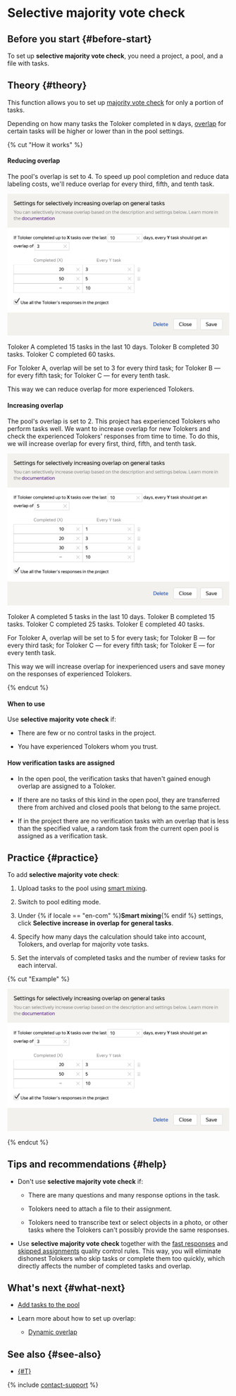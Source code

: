 # Selective majority vote check

## Before you start {#before-start}

To set up **selective majority vote check**, you need a project, a pool, and a file with tasks.

## Theory {#theory}

This function allows you to set up [majority vote check](mvote.md) for only a portion of tasks.

Depending on how many tasks the Toloker completed in `N` days, [overlap](../../glossary.md#overlap) for certain tasks will be higher or lower than in the pool settings.

{% cut "How it works" %}

#### Reducing overlap

The pool's overlap is set to 4. To speed up pool completion and reduce data labeling costs, we'll reduce overlap for every third, fifth, and tenth task.

![](../_images/location-job/selective.png)

Toloker A completed 15 tasks in the last 10 days. Toloker B completed 30 tasks. Toloker C completed 60 tasks.

For Toloker A, overlap will be set to 3 for every third task; for Toloker B — for every fifth task; for Toloker C — for every tenth task.

This way we can reduce overlap for more experienced Tolokers.

#### Increasing overlap

The pool's overlap is set to 2. This project has experienced Tolokers who perform tasks well. We want to increase overlap for new Tolokers and check the experienced Tolokers' responses from time to time. To do this, we will increase overlap for every first, third, fifth, and tenth task.

![](../_images/location-job/selective-plus.png)

Toloker A completed 5 tasks in the last 10 days. Toloker B completed 15 tasks. Toloker C completed 25 tasks. Toloker E completed 40 tasks.

For Toloker A, overlap will be set to 5 for every task; for Toloker B — for every third task; for Toloker C — for every fifth task; for Toloker E — for every tenth task.

This way we will increase overlap for inexperienced users and save money on the responses of experienced Tolokers.

{% endcut %}

#### When to use

Use **selective majority vote check** if:

- There are few or no control tasks in the project.

- You have experienced Tolokers whom you trust.

#### How verification tasks are assigned

- In the open pool, the verification tasks that haven't gained enough overlap are assigned to a Toloker.

- If there are no tasks of this kind in the open pool, they are transferred there from archived and closed pools that belong to the same project.

- If in the project there are no verification tasks with an overlap that is less than the specified value, a random task from the current open pool is assigned as a verification task.

## Practice {#practice}

To add **selective majority vote check**:

1. Upload tasks to the pool using [smart mixing](distribute-tasks-by-pages.md#smart-mixing).

1. Switch to pool editing mode.

1. Under {% if locale == "en-com" %}**Smart mixing**{% endif %} settings, click **Selective increase in overlap for general tasks**.

1. Specify how many days the calculation should take into account, Tolokers, and overlap for majority vote tasks.

1. Set the intervals of completed tasks and the number of review tasks for each interval.

{% cut "Example" %}

![](../_images/location-job/selective.png)

{% endcut %}

## Tips and recommendations {#help}

- Don't use **selective majority vote check** if:

    - There are many questions and many response options in the task.

    - Tolokers need to attach a file to their assignment.

    - Tolokers need to transcribe text or select objects in a photo, or other tasks where the Tolokers can't possibly provide the same responses.

- Use **selective majority vote check** together with the [fast responses](quick-answers.md) and [skipped assignments](skipped-assignments.md) quality control rules. This way, you will eliminate dishonest Tolokers who skip tasks or complete them too quickly, which directly affects the number of completed tasks and overlap.

## What's next {#what-next}

- [Add tasks to the pool](pool.md)

- Learn more about how to set up overlap:

    - [Dynamic overlap](dynamic-overlap.md)

## See also {#see-also}

- [{#T}](distribute-tasks-by-pages.md#smart-mixing)

{% include [contact-support](../_includes/contact-support.md) %}